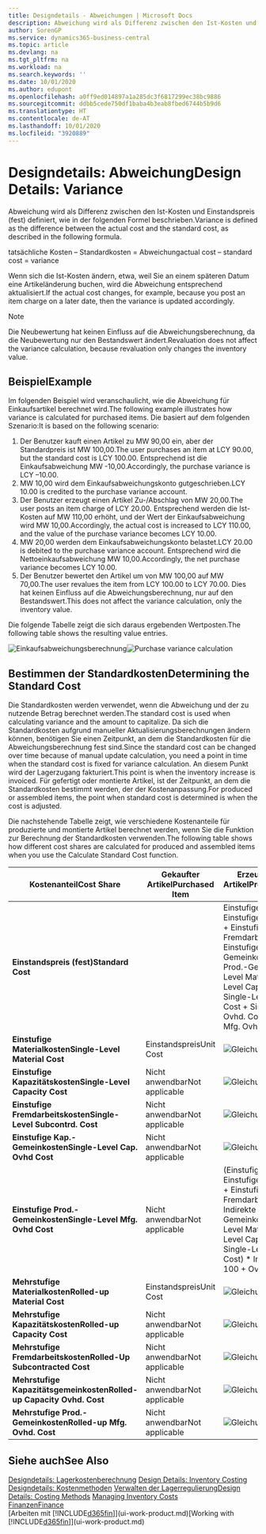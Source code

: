 ```yaml
---
title: Designdetails - Abweichungen | Microsoft Docs
description: Abweichung wird als Differenz zwischen den Ist-Kosten und Einstandspreis (fest) definiert, wie in der folgenden Formel beschrieben.
author: SorenGP
ms.service: dynamics365-business-central
ms.topic: article
ms.devlang: na
ms.tgt_pltfrm: na
ms.workload: na
ms.search.keywords: ''
ms.date: 10/01/2020
ms.author: edupont
ms.openlocfilehash: a0ff9ed014897a1a285dc3f6817299ec38bc9886
ms.sourcegitcommit: ddbb5cede750df1baba4b3eab8fbed6744b5b9d6
ms.translationtype: HT
ms.contentlocale: de-AT
ms.lasthandoff: 10/01/2020
ms.locfileid: "3920889"
---
```

# <a name="design-details-variance"></a><span data-ttu-id="79a49-103">Designdetails: Abweichung</span><span class="sxs-lookup"><span data-stu-id="79a49-103">Design Details: Variance</span></span>
<span data-ttu-id="79a49-104">Abweichung wird als Differenz zwischen den Ist-Kosten und Einstandspreis (fest) definiert, wie in der folgenden Formel beschrieben.</span><span class="sxs-lookup"><span data-stu-id="79a49-104">Variance is defined as the difference between the actual cost and the standard cost, as described in the following formula.</span></span>  

 <span data-ttu-id="79a49-105">tatsächliche Kosten – Standardkosten = Abweichung</span><span class="sxs-lookup"><span data-stu-id="79a49-105">actual cost – standard cost = variance</span></span>  

 <span data-ttu-id="79a49-106">Wenn sich die Ist-Kosten ändern, etwa, weil Sie an einem späteren Datum eine Artikeländerung buchen, wird die Abweichung entsprechend aktualisiert.</span><span class="sxs-lookup"><span data-stu-id="79a49-106">If the actual cost changes, for example, because you post an item charge on a later date, then the variance is updated accordingly.</span></span>  

> [!NOTE]  
>  <span data-ttu-id="79a49-107">Die Neubewertung hat keinen Einfluss auf die Abweichungsberechnung, da die Neubewertung nur den Bestandswert ändert.</span><span class="sxs-lookup"><span data-stu-id="79a49-107">Revaluation does not affect the variance calculation, because revaluation only changes the inventory value.</span></span>  

## <a name="example"></a><span data-ttu-id="79a49-108">Beispiel</span><span class="sxs-lookup"><span data-stu-id="79a49-108">Example</span></span>  
 <span data-ttu-id="79a49-109">Im folgenden Beispiel wird veranschaulicht, wie die Abweichung für Einkaufsartikel berechnet wird.</span><span class="sxs-lookup"><span data-stu-id="79a49-109">The following example illustrates how variance is calculated for purchased items.</span></span> <span data-ttu-id="79a49-110">Die basiert auf dem folgenden Szenario:</span><span class="sxs-lookup"><span data-stu-id="79a49-110">It is based on the following scenario:</span></span>  

1.  <span data-ttu-id="79a49-111">Der Benutzer kauft einen Artikel zu MW 90,00 ein, aber der Standardpreis ist MW 100,00.</span><span class="sxs-lookup"><span data-stu-id="79a49-111">The user purchases an item at LCY 90.00, but the standard cost is LCY 100.00.</span></span> <span data-ttu-id="79a49-112">Entsprechend ist die Einkaufsabweichung MW -10,00.</span><span class="sxs-lookup"><span data-stu-id="79a49-112">Accordingly, the purchase variance is LCY –10.00.</span></span>  
2.  <span data-ttu-id="79a49-113">MW 10,00 wird dem Einkaufsabweichungskonto gutgeschrieben.</span><span class="sxs-lookup"><span data-stu-id="79a49-113">LCY 10.00 is credited to the purchase variance account.</span></span>  
3.  <span data-ttu-id="79a49-114">Der Benutzer erzeugt einen Artikel Zu-/Abschlag von MW 20,00.</span><span class="sxs-lookup"><span data-stu-id="79a49-114">The user posts an item charge of LCY 20.00.</span></span> <span data-ttu-id="79a49-115">Entsprechend werden die Ist-Kosten auf MW 110,00 erhöht, und der Wert der Einkaufsabweichung wird MW 10,00.</span><span class="sxs-lookup"><span data-stu-id="79a49-115">Accordingly, the actual cost is increased to LCY 110.00, and the value of the purchase variance becomes LCY 10.00.</span></span>  
4.  <span data-ttu-id="79a49-116">MW 20,00 werden dem Einkaufsabweichungskonto belastet.</span><span class="sxs-lookup"><span data-stu-id="79a49-116">LCY 20.00 is debited to the purchase variance account.</span></span> <span data-ttu-id="79a49-117">Entsprechend wird die Nettoeinkaufsabweichung MW 10,00.</span><span class="sxs-lookup"><span data-stu-id="79a49-117">Accordingly, the net purchase variance becomes LCY 10.00.</span></span>  
5.  <span data-ttu-id="79a49-118">Der Benutzer bewertet den Artikel um von MW 100,00 auf MW 70,00.</span><span class="sxs-lookup"><span data-stu-id="79a49-118">The user revalues the item from LCY 100.00 to LCY 70.00.</span></span> <span data-ttu-id="79a49-119">Dies hat keinen Einfluss auf die Abweichungsberechnung, nur auf den Bestandswert.</span><span class="sxs-lookup"><span data-stu-id="79a49-119">This does not affect the variance calculation, only the inventory value.</span></span>  

 <span data-ttu-id="79a49-120">Die folgende Tabelle zeigt die sich daraus ergebenden Wertposten.</span><span class="sxs-lookup"><span data-stu-id="79a49-120">The following table shows the resulting value entries.</span></span>  

 <span data-ttu-id="79a49-121">![Einkaufsabweichungsberechnung](media/design_details_inventory_costing_11_purchase_variance.png "Einkaufsabweichungsberechnung")</span><span class="sxs-lookup"><span data-stu-id="79a49-121">![Purchase variance calculation](media/design_details_inventory_costing_11_purchase_variance.png "Purchase variance calculation")</span></span>  

## <a name="determining-the-standard-cost"></a><span data-ttu-id="79a49-122">Bestimmen der Standardkosten</span><span class="sxs-lookup"><span data-stu-id="79a49-122">Determining the Standard Cost</span></span>  
 <span data-ttu-id="79a49-123">Die Standardkosten werden verwendet, wenn die Abweichung und der zu nutzende Betrag berechnet werden.</span><span class="sxs-lookup"><span data-stu-id="79a49-123">The standard cost is used when calculating variance and the amount to capitalize.</span></span> <span data-ttu-id="79a49-124">Da sich die Standardkosten aufgrund manueller Aktualisierungsberechnungen ändern können, benötigen Sie einen Zeitpunkt, an dem die Standardkosten für die Abweichungsberechnung fest sind.</span><span class="sxs-lookup"><span data-stu-id="79a49-124">Since the standard cost can be changed over time because of manual update calculation, you need a point in time when the standard cost is fixed for variance calculation.</span></span> <span data-ttu-id="79a49-125">An diesem Punkt wird der Lagerzugang fakturiert.</span><span class="sxs-lookup"><span data-stu-id="79a49-125">This point is when the inventory increase is invoiced.</span></span> <span data-ttu-id="79a49-126">Für gefertigt oder montierte Artikel, ist der Zeitpunkt, an dem die Standardkosten bestimmt werden, der der Kostenanpassung.</span><span class="sxs-lookup"><span data-stu-id="79a49-126">For produced or assembled items, the point when standard cost is determined is when the cost is adjusted.</span></span>  

 <span data-ttu-id="79a49-127">Die nachstehende Tabelle zeigt, wie verschiedene Kostenanteile für produzierte und montierte Artikel berechnet werden, wenn Sie die Funktion zur Berechnung der Standardkosten verwenden.</span><span class="sxs-lookup"><span data-stu-id="79a49-127">The following table shows how different cost shares are calculated for produced and assembled items when you use the Calculate Standard Cost function.</span></span>  

|<span data-ttu-id="79a49-128">Kostenanteil</span><span class="sxs-lookup"><span data-stu-id="79a49-128">Cost Share</span></span>|<span data-ttu-id="79a49-129">Gekaufter Artikel</span><span class="sxs-lookup"><span data-stu-id="79a49-129">Purchased Item</span></span>|<span data-ttu-id="79a49-130">Erzeugter/Montierter Artikel</span><span class="sxs-lookup"><span data-stu-id="79a49-130">Produced/Assembled Item</span></span>|  
|----------------|--------------------|------------------------------|  
|<span data-ttu-id="79a49-131">**Einstandspreis (fest)**</span><span class="sxs-lookup"><span data-stu-id="79a49-131">**Standard Cost**</span></span>||<span data-ttu-id="79a49-132">Einstufige Materialkosten + Einstufige Kapazitätskosten + Einstufige Fremdarbeitskosten + Einstufige Kap.-Gemeinkosten + Einstufige Prod.-Gemeinkosten</span><span class="sxs-lookup"><span data-stu-id="79a49-132">Single-Level Material Cost + Single-Level Capacity Cost + Single-Level Subcontrd. Cost + Single-Level Cap. Ovhd. Cost + Single-Level Mfg. Ovhd. Cost</span></span>|  
|<span data-ttu-id="79a49-133">**Einstufige Materialkosten**</span><span class="sxs-lookup"><span data-stu-id="79a49-133">**Single-Level Material Cost**</span></span>|<span data-ttu-id="79a49-134">Einstandspreis</span><span class="sxs-lookup"><span data-stu-id="79a49-134">Unit Cost</span></span>|<span data-ttu-id="79a49-135">![Gleichung 1](media/design_details_inventory_costing_11_equation_1.png "Gleichung 1")</span><span class="sxs-lookup"><span data-stu-id="79a49-135">![Equation 1](media/design_details_inventory_costing_11_equation_1.png "Equation 1")</span></span>|  
|<span data-ttu-id="79a49-136">**Einstufige Kapazitätskosten**</span><span class="sxs-lookup"><span data-stu-id="79a49-136">**Single-Level Capacity Cost**</span></span>|<span data-ttu-id="79a49-137">Nicht anwendbar</span><span class="sxs-lookup"><span data-stu-id="79a49-137">Not applicable</span></span>|<span data-ttu-id="79a49-138">![Gleichung 2](media/design_details_inventory_costing_11_equation_2.png "Gleichung 2")</span><span class="sxs-lookup"><span data-stu-id="79a49-138">![Equation 2](media/design_details_inventory_costing_11_equation_2.png "Equation 2")</span></span>|  
|<span data-ttu-id="79a49-139">**Einstufige Fremdarbeitskosten**</span><span class="sxs-lookup"><span data-stu-id="79a49-139">**Single-Level Subcontrd. Cost**</span></span>|<span data-ttu-id="79a49-140">Nicht anwendbar</span><span class="sxs-lookup"><span data-stu-id="79a49-140">Not applicable</span></span>|<span data-ttu-id="79a49-141">![Gleichung 3](media/design_details_inventory_costing_11_equation_3.png "Gleichung 3")</span><span class="sxs-lookup"><span data-stu-id="79a49-141">![Equation 3](media/design_details_inventory_costing_11_equation_3.png "Equation 3")</span></span>|  
|<span data-ttu-id="79a49-142">**Einstufige Kap.-Gemeinkosten**</span><span class="sxs-lookup"><span data-stu-id="79a49-142">**Single-Level Cap. Ovhd Cost**</span></span>|<span data-ttu-id="79a49-143">Nicht anwendbar</span><span class="sxs-lookup"><span data-stu-id="79a49-143">Not applicable</span></span>|<span data-ttu-id="79a49-144">![Gleichung 4](media/design_details_inventory_costing_11_equation_4.png "Gleichung 4")</span><span class="sxs-lookup"><span data-stu-id="79a49-144">![Equation 4](media/design_details_inventory_costing_11_equation_4.png "Equation 4")</span></span>|  
|<span data-ttu-id="79a49-145">**Einstufige Prod.-Gemeinkosten**</span><span class="sxs-lookup"><span data-stu-id="79a49-145">**Single-Level Mfg. Ovhd Cost**</span></span>|<span data-ttu-id="79a49-146">Nicht anwendbar</span><span class="sxs-lookup"><span data-stu-id="79a49-146">Not applicable</span></span>|<span data-ttu-id="79a49-147">(Einstufige Materialkosten + Einstufige Kapazitätskosten + Einstufige Fremdarbeitskosten) \* Indirekte Kosten %/100 + Gemeinkostensatz</span><span class="sxs-lookup"><span data-stu-id="79a49-147">(Single-Level Material Cost + Single-Level Capacity Cost + Single-Level Subcontrd. Cost) \* Indirect Cost % / 100 + Overhead Rate</span></span>|  
|<span data-ttu-id="79a49-148">**Mehrstufige Materialkosten**</span><span class="sxs-lookup"><span data-stu-id="79a49-148">**Rolled-up Material Cost**</span></span>|<span data-ttu-id="79a49-149">Einstandspreis</span><span class="sxs-lookup"><span data-stu-id="79a49-149">Unit Cost</span></span>|<span data-ttu-id="79a49-150">![Gleichung 5](media/design_details_inventory_costing_11_equation_5.png "Gleichung 5")</span><span class="sxs-lookup"><span data-stu-id="79a49-150">![Equation 5](media/design_details_inventory_costing_11_equation_5.png "Equation 5")</span></span>|  
|<span data-ttu-id="79a49-151">**Mehrstufige Kapazitätskosten**</span><span class="sxs-lookup"><span data-stu-id="79a49-151">**Rolled-up Capacity Cost**</span></span>|<span data-ttu-id="79a49-152">Nicht anwendbar</span><span class="sxs-lookup"><span data-stu-id="79a49-152">Not applicable</span></span>|<span data-ttu-id="79a49-153">![Gleichung 6](media/design_details_inventory_costing_11_equation_6.png "Gleichung 6")</span><span class="sxs-lookup"><span data-stu-id="79a49-153">![Equation 6](media/design_details_inventory_costing_11_equation_6.png "Equation 6")</span></span>|  
|<span data-ttu-id="79a49-154">**Mehrstufige Fremdarbeitskosten**</span><span class="sxs-lookup"><span data-stu-id="79a49-154">**Rolled-Up Subcontracted Cost**</span></span>|<span data-ttu-id="79a49-155">Nicht anwendbar</span><span class="sxs-lookup"><span data-stu-id="79a49-155">Not applicable</span></span>|<span data-ttu-id="79a49-156">![Gleichung 7](media/design_details_inventory_costing_11_equation_7.png "Gleichung 7")</span><span class="sxs-lookup"><span data-stu-id="79a49-156">![Equation 7](media/design_details_inventory_costing_11_equation_7.png "Equation 7")</span></span>|  
|<span data-ttu-id="79a49-157">**Mehrstufige Kapazitätsgemeinkosten**</span><span class="sxs-lookup"><span data-stu-id="79a49-157">**Rolled-up Capacity Ovhd. Cost**</span></span>|<span data-ttu-id="79a49-158">Nicht anwendbar</span><span class="sxs-lookup"><span data-stu-id="79a49-158">Not applicable</span></span>|<span data-ttu-id="79a49-159">![Gleichung 8](media/design_details_inventory_costing_11_equation_8.png "Gleichung 8")</span><span class="sxs-lookup"><span data-stu-id="79a49-159">![Equation 8](media/design_details_inventory_costing_11_equation_8.png "Equation 8")</span></span>|  
|<span data-ttu-id="79a49-160">**Mehrstufige Prod.-Gemeinkosten**</span><span class="sxs-lookup"><span data-stu-id="79a49-160">**Rolled-up Mfg. Ovhd. Cost**</span></span>|<span data-ttu-id="79a49-161">Nicht anwendbar</span><span class="sxs-lookup"><span data-stu-id="79a49-161">Not applicable</span></span>|<span data-ttu-id="79a49-162">![Gleichung 9](media/design_details_inventory_costing_11_equation_9.png "Gleichung 9")</span><span class="sxs-lookup"><span data-stu-id="79a49-162">![Equation 9](media/design_details_inventory_costing_11_equation_9.png "Equation 9")</span></span>|  

## <a name="see-also"></a><span data-ttu-id="79a49-163">Siehe auch</span><span class="sxs-lookup"><span data-stu-id="79a49-163">See Also</span></span>  
 <span data-ttu-id="79a49-164">[Designdetails: Lagerkostenberechnung](design-details-inventory-costing.md) </span><span class="sxs-lookup"><span data-stu-id="79a49-164">[Design Details: Inventory Costing](design-details-inventory-costing.md) </span></span>  
 <span data-ttu-id="79a49-165">[Designdetails: Kostenmethoden](design-details-costing-methods.md) [Verwalten der Lagerregulierung](finance-manage-inventory-costs.md)</span><span class="sxs-lookup"><span data-stu-id="79a49-165">[Design Details: Costing Methods](design-details-costing-methods.md) [Managing Inventory Costs](finance-manage-inventory-costs.md)</span></span>  
 [<span data-ttu-id="79a49-166">Finanzen</span><span class="sxs-lookup"><span data-stu-id="79a49-166">Finance</span></span>](finance.md)  
 <span data-ttu-id="79a49-167">[Arbeiten mit [!INCLUDE[d365fin](includes/d365fin_md.md)]](ui-work-product.md)</span><span class="sxs-lookup"><span data-stu-id="79a49-167">[Working with [!INCLUDE[d365fin](includes/d365fin_md.md)]](ui-work-product.md)</span></span>
